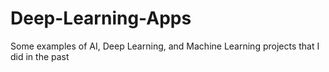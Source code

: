 # Deep-Learning-Apps
Some examples of AI, Deep Learning, and Machine Learning projects that I did in the past
